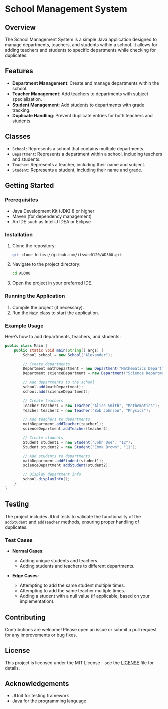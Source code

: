 
# School Management System

## Overview
The School Management System is a simple Java application designed to manage departments, teachers, and students within a school. It allows for adding teachers and students to specific departments while checking for duplicates. 

## Features
- **Department Management**: Create and manage departments within the school.
- **Teacher Management**: Add teachers to departments with subject specialization.
- **Student Management**: Add students to departments with grade tracking.
- **Duplicate Handling**: Prevent duplicate entries for both teachers and students.

## Classes
- `School`: Represents a school that contains multiple departments.
- `Department`: Represents a department within a school, including teachers and students.
- `Teacher`: Represents a teacher, including their name and subject.
- `Student`: Represents a student, including their name and grade.

## Getting Started

### Prerequisites
- Java Development Kit (JDK) 8 or higher
- Maven (for dependency management)
- An IDE such as IntelliJ IDEA or Eclipse

### Installation
1. Clone the repository:
   ```bash
   git clone https://github.com/itsvee0120/AD300.git
   ```
2. Navigate to the project directory:
   ```bash
   cd AD300
   ```
3. Open the project in your preferred IDE.

### Running the Application
1. Compile the project (if necessary).
2. Run the `Main` class to start the application.

### Example Usage
Here’s how to add departments, teachers, and students:

```java
public class Main {
    public static void main(String[] args) {
        School school = new School("Alexander");

        // Create departments
        Department mathDepartment = new Department("Mathematics Department");
        Department scienceDepartment = new Department("Science Department");

        // Add departments to the school
        school.add(mathDepartment);
        school.add(scienceDepartment);

        // Create teachers
        Teacher teacher1 = new Teacher("Alice Smith", "Mathematics");
        Teacher teacher2 = new Teacher("Bob Johnson", "Physics");

        // Add teachers to departments
        mathDepartment.addTeacher(teacher1);
        scienceDepartment.addTeacher(teacher2);

        // Create students
        Student student1 = new Student("John Doe", "12");
        Student student2 = new Student("Emma Brown", "11");

        // Add students to departments
        mathDepartment.addStudent(student1);
        scienceDepartment.addStudent(student2);

        // Display department info
        school.displayInfo();
    }
}
```

## Testing
The project includes JUnit tests to validate the functionality of the `addStudent` and `addTeacher` methods, ensuring proper handling of duplicates.

### Test Cases
- **Normal Cases**:
    - Adding unique students and teachers.
    - Adding students and teachers to different departments.

- **Edge Cases**:
    - Attempting to add the same student multiple times.
    - Attempting to add the same teacher multiple times.
    - Adding a student with a null value (if applicable, based on your implementation).

## Contributing
Contributions are welcome! Please open an issue or submit a pull request for any improvements or bug fixes.

## License
This project is licensed under the MIT License - see the [LICENSE](LICENSE) file for details.

## Acknowledgements
- JUnit for testing framework
- Java for the programming language


